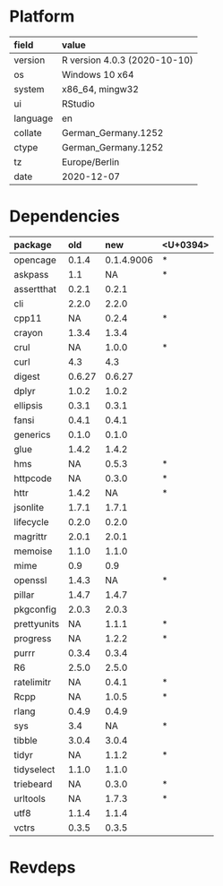 # Platform

|field    |value                        |
|:--------|:----------------------------|
|version  |R version 4.0.3 (2020-10-10) |
|os       |Windows 10 x64               |
|system   |x86_64, mingw32              |
|ui       |RStudio                      |
|language |en                           |
|collate  |German_Germany.1252          |
|ctype    |German_Germany.1252          |
|tz       |Europe/Berlin                |
|date     |2020-12-07                   |

# Dependencies

|package     |old    |new        |<U+0394>  |
|:-----------|:------|:----------|:--|
|opencage    |0.1.4  |0.1.4.9006 |*  |
|askpass     |1.1    |NA         |*  |
|assertthat  |0.2.1  |0.2.1      |   |
|cli         |2.2.0  |2.2.0      |   |
|cpp11       |NA     |0.2.4      |*  |
|crayon      |1.3.4  |1.3.4      |   |
|crul        |NA     |1.0.0      |*  |
|curl        |4.3    |4.3        |   |
|digest      |0.6.27 |0.6.27     |   |
|dplyr       |1.0.2  |1.0.2      |   |
|ellipsis    |0.3.1  |0.3.1      |   |
|fansi       |0.4.1  |0.4.1      |   |
|generics    |0.1.0  |0.1.0      |   |
|glue        |1.4.2  |1.4.2      |   |
|hms         |NA     |0.5.3      |*  |
|httpcode    |NA     |0.3.0      |*  |
|httr        |1.4.2  |NA         |*  |
|jsonlite    |1.7.1  |1.7.1      |   |
|lifecycle   |0.2.0  |0.2.0      |   |
|magrittr    |2.0.1  |2.0.1      |   |
|memoise     |1.1.0  |1.1.0      |   |
|mime        |0.9    |0.9        |   |
|openssl     |1.4.3  |NA         |*  |
|pillar      |1.4.7  |1.4.7      |   |
|pkgconfig   |2.0.3  |2.0.3      |   |
|prettyunits |NA     |1.1.1      |*  |
|progress    |NA     |1.2.2      |*  |
|purrr       |0.3.4  |0.3.4      |   |
|R6          |2.5.0  |2.5.0      |   |
|ratelimitr  |NA     |0.4.1      |*  |
|Rcpp        |NA     |1.0.5      |*  |
|rlang       |0.4.9  |0.4.9      |   |
|sys         |3.4    |NA         |*  |
|tibble      |3.0.4  |3.0.4      |   |
|tidyr       |NA     |1.1.2      |*  |
|tidyselect  |1.1.0  |1.1.0      |   |
|triebeard   |NA     |0.3.0      |*  |
|urltools    |NA     |1.7.3      |*  |
|utf8        |1.1.4  |1.1.4      |   |
|vctrs       |0.3.5  |0.3.5      |   |

# Revdeps

